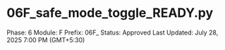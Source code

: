 # 06F_safe_mode_toggle_READY.py

Phase: 6
Module: F
Prefix: 06F_
Status: Approved
Last Updated: July 28, 2025 7:00 PM (GMT+5:30)

